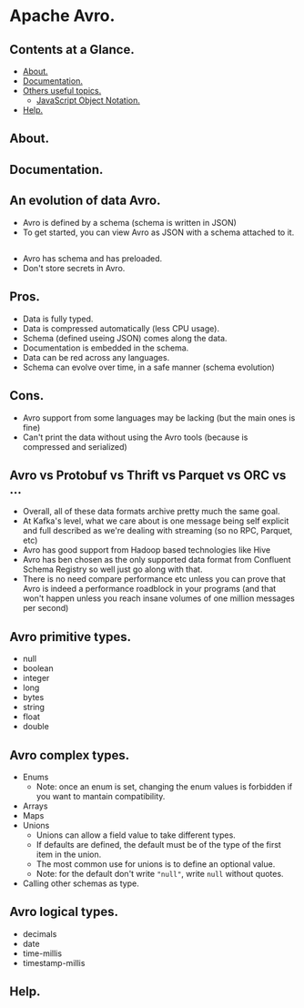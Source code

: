 # Apache Avro.



## Contents at a Glance.
* [About.](#about)
* [Documentation.](#documentation)
* [Others useful topics.]()
  * [JavaScript Object Notation.](https://github.com/descriptions-of-it-technologies/json)
* [Help.](#help)



## About.



## Documentation.



## An evolution of data Avro.
* Avro is defined by a schema (schema is written in JSON)
* To get started, you can view Avro as JSON with a schema attached to it.



## 
* Avro has schema and has preloaded.
* Don't store secrets in Avro.



## Pros.
* Data is fully typed. 
* Data is compressed automatically (less CPU usage).
* Schema (defined useing JSON) comes along the data.
* Documentation is embedded in the schema.
* Data can be red across any languages.
* Schema can evolve over time, in a safe manner (schema evolution)



## Cons.
* Avro support from some languages may be lacking (but the main ones is fine)
* Can't print the data without using the Avro tools (because is compressed and serialized)



## Avro vs Protobuf vs Thrift vs Parquet vs ORC vs ...
* Overall, all of these data formats archive pretty much the same goal.
* At Kafka's level, what we care about is one message being self explicit and full described as we're dealing with streaming (so no RPC, Parquet, etc)
* Avro has good support from Hadoop based technologies like Hive
* Avro has ben chosen as the only supported data format from Confluent Schema Registry so well just go along with that.
* There is no need compare performance etc unless you can prove that Avro is indeed a performance roadblock in your programs
  (and that won't happen unless you reach insane volumes of one million messages per second)



## Avro primitive types.
* null
* boolean
* integer 
* long 
* bytes
* string 
* float
* double



## Avro complex types.
* Enums
  * Note: once an enum is set, changing the enum values is forbidden if you want to mantain compatibility.
* Arrays
* Maps
* Unions
  * Unions can allow a field value to take different types.
  * If defaults are defined, the default must be of the type of the first item in the union.
  * The most common use for unions is to define an optional value. 
  * Note: for the default don't write `"null"`, write `null` without quotes.
* Calling other schemas as type.



## Avro logical types.
* decimals
* date 
* time-millis
* timestamp-millis



## Help.
